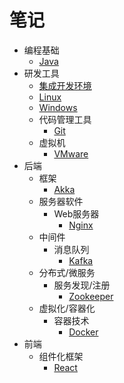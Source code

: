 # 笔记

- 编程基础
  - [Java](/note/java/README.md)
- 研发工具
  - [集成开发环境](/note/IDE/README.md)
  - [Linux](/note/Linux/README.md)
  - [Windows](/note/Win/README.md)
  - 代码管理工具
    - [Git](/note/Git/README.md)
  - 虚拟机
    - [VMware](/note/VMware/README.md)
- 后端
  - 框架
    - [Akka](/note/Akka/README.md)
  - 服务器软件
    - Web服务器
      - [Nginx](/note/Nginx/README.md)
  - 中间件
    - 消息队列
      - [Kafka](/note/Kafka/README.md)
  - 分布式/微服务
    - 服务发现/注册
      - [Zookeeper](/note/Zookeeper/README.md)
  - 虚拟化/容器化
    - 容器技术
      - [Docker](/note/Docker/README.md)
- 前端
  - 组件化框架
    - [React](/note/React/README.md)
